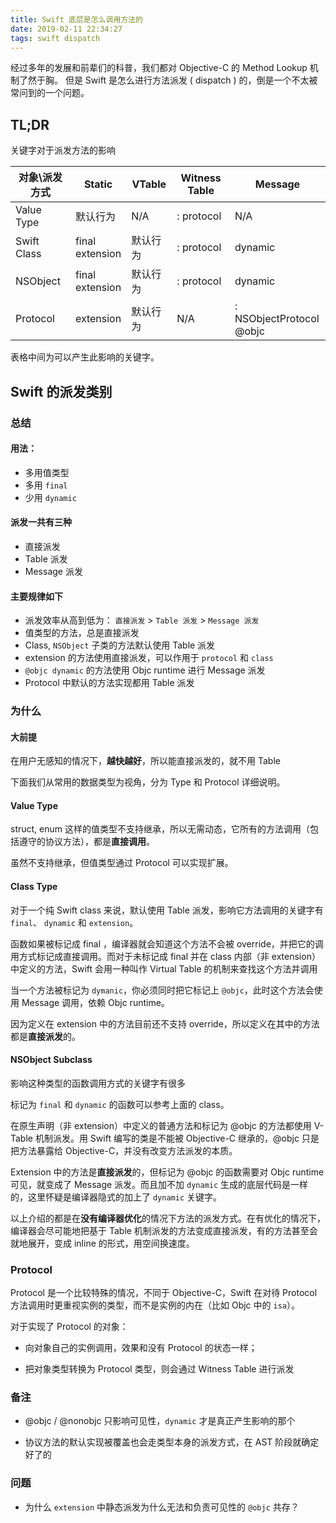 ```yaml
---
title: Swift 底层是怎么调用方法的
date: 2019-02-11 22:34:27
tags: swift dispatch
---
```


经过多年的发展和前辈们的科普，我们都对 Objective-C 的 Method Lookup 机制了然于胸。
但是 Swift 是怎么进行方法派发 ( dispatch ) 的，倒是一个不太被常问到的一个问题。

## TL;DR

关键字对于派发方法的影响

| 对象\派发方式 | Static              | VTable   | Witness Table | Message                      |
| ------------- | ------------------- | -------- | ------------- | ---------------------------- |
| Value Type    | 默认行为            | N/A      | : protocol    | N/A                          |
| Swift Class   | final<br/>extension | 默认行为 | : protocol    | dynamic                      |
| NSObject      | final<br/>extension | 默认行为 | : protocol    | dynamic                      |
| Protocol      | extension           | 默认行为 | N/A           | : NSObjectProtocol<br/>@objc |

表格中间为可以产生此影响的关键字。

<!-- more -->

## Swift 的派发类别

### 总结

#### 用法：

* 多用值类型
* 多用 `final`
* 少用 `dynamic`

#### 派发一共有三种

* 直接派发
* Table 派发
* Message 派发

#### 主要规律如下

* 派发效率从高到低为： `直接派发` > `Table 派发` > `Message 派发`
* 值类型的方法，总是直接派发
* Class, `NSObject` 子类的方法默认使用 Table 派发
* extension 的方法使用直接派发，可以作用于  `protocol` 和 `class`
* `@objc dynamic` 的方法使用 Objc runtime 进行 Message 派发
* Protocol 中默认的方法实现都用 Table 派发

### 为什么

#### 大前提

在用户无感知的情况下，**越快越好**，所以能直接派发的，就不用 Table

下面我们从常用的数据类型为视角，分为 Type 和 Protocol 详细说明。

#### Value Type

struct, enum 这样的值类型不支持继承，所以无需动态，它所有的方法调用（包括遵守的协议方法），都是**直接调用**。

虽然不支持继承，但值类型通过 Protocol 可以实现扩展。

#### Class Type

对于一个纯 Swift class 来说，默认使用 Table 派发，影响它方法调用的关键字有 `final`、 `dynamic` 和 `extension`。

函数如果被标记成 final ，编译器就会知道这个方法不会被 override，并把它的调用方式标记成直接调用。而对于未标记成 final 并在 class 内部（非 extension）中定义的方法，Swift 会用一种叫作 Virtual Table 的机制来查找这个方法并调用

当一个方法被标记为 `dymanic`，你必须同时把它标记上 `@objc`，此时这个方法会使用 Message 调用，依赖 Objc runtime。

因为定义在 extension 中的方法目前还不支持 override，所以定义在其中的方法都是**直接派发**的。

#### NSObject Subclass

影响这种类型的函数调用方式的关键字有很多

标记为 `final` 和 `dynamic` 的函数可以参考上面的 class。

在原生声明（非 extension）中定义的普通方法和标记为 @objc 的方法都使用 V-Table 机制派发。用 Swift 编写的类是不能被 Objective-C 继承的，@objc 只是把方法暴露给 Objective-C，并没有改变方法派发的本质。

Extension 中的方法是**直接派发**的，但标记为 @objc 的函数需要对 Objc runtime 可见，就变成了 Message 派发。而且加不加 `dynamic` 生成的底层代码是一样的，这里怀疑是编译器隐式的加上了 `dynamic` 关键字。



以上介绍的都是在**没有编译器优化**的情况下方法的派发方式。在有优化的情况下，编译器会尽可能地把基于 Table 机制派发的方法变成直接派发，有的方法甚至会就地展开，变成 inline 的形式，用空间换速度。

### Protocol

Protocol 是一个比较特殊的情况，不同于 Objective-C，Swift 在对待 Protocol 方法调用时更重视实例的类型，而不是实例的内在（比如 Objc 中的 `isa`）。

对于实现了 Protocol 的对象：

- 向对象自己的实例调用，效果和没有 Protocol 的状态一样；

- 把对象类型转换为 Protocol 类型，则会通过 Witness Table 进行派发

### 备注

- @objc / @nonobjc 只影响可见性，`dynamic` 才是真正产生影响的那个

- 协议方法的默认实现被覆盖也会走类型本身的派发方式，在 AST 阶段就确定好了的

### 问题

- 为什么 `extension` 中静态派发为什么无法和负责可见性的 `@objc` 共存？
